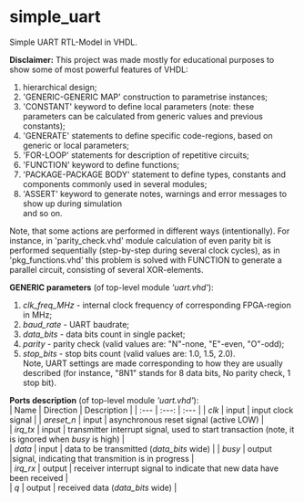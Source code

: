 # simple_uart
Simple UART RTL-Model in VHDL.

**Disclaimer:**
This project was made mostly for educational purposes to show some of most powerful features of VHDL:
  1) hierarchical design;
  2) 'GENERIC-GENERIC MAP' construction to parametrise instances;
  3) 'CONSTANT' keyword to define local parameters (note: these parameters can be calculated from generic values and previous constants);
  4) 'GENERATE' statements to define specific code-regions, based on generic or local parameters;
  5) 'FOR-LOOP' statements for description of repetitive circuits;
  6) 'FUNCTION' keyword to define functions;
  7) 'PACKAGE-PACKAGE BODY' statement to define types, constants and components commonly used in several modules;
  8) 'ASSERT' keyword to generate notes, warnings and error messages to show up during simulation  
  and so on.
  
Note, that some actions are performed in different ways (intentionally). For instance, in 'parity_check.vhd' module calculation of even parity bit is performed sequentially (step-by-step during several clock cycles), as in 'pkg_functions.vhd' this problem is solved with FUNCTION to generate a parallel circuit, consisting of several XOR-elements.
  

**GENERIC parameters** (of top-level module *'uart.vhd'*):
  1) *clk_freq_MHz* - internal clock frequency of corresponding FPGA-region in MHz;
  2) *baud_rate*    - UART baudrate;
  3) *data_bits*    - data bits count in single packet;
  4) *parity*       - parity check (valid values are: "N"-none, "E"-even, "O"-odd);
  5) *stop_bits*    - stop bits count (valid values are: 1.0, 1.5, 2.0).  
Note, UART settings are made corresponding to how they are usually described (for instance, "8N1" stands for 8 data bits, No parity check, 1 stop bit).
  

**Ports description** (of top-level module *'uart.vhd'*):  
| Name | Direction | Description |
| :--- | :---: | :--- |
| *clk* | input | input clock signal |
| *areset_n* | input | asynchronous reset signal (active LOW) |  
| *irq_tx* | input | transmitter interrupt signal, used to start transaction (note, it is ignored when *busy* is high) |  
| *data*   | input | data to be transmitted (*data_bits* wide) | 
| *busy*   | output |signal, indicating that transmition is in progress |   
| *irq_rx* | output | receiver interrupt signal to indicate that new data have been received |  
| *q* | output | received data (*data_bits* wide) |  
